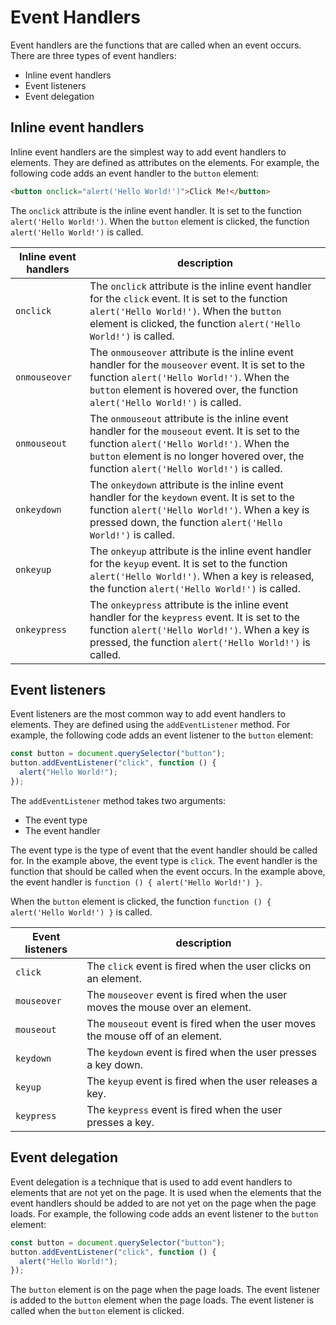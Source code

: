 # Event Handlers

Event handlers are the functions that are called when an event occurs. There are three types of event handlers:

- Inline event handlers
- Event listeners
- Event delegation

## Inline event handlers

Inline event handlers are the simplest way to add event handlers to elements. They are defined as attributes on the elements. For example, the following code adds an event handler to the `button` element:

```html
<button onclick="alert('Hello World!')">Click Me!</button>
```

The `onclick` attribute is the inline event handler. It is set to the function `alert('Hello World!')`. When the `button` element is clicked, the function `alert('Hello World!')` is called.

| Inline event handlers | description                                                                                                                                                                                                                              |
| --------------------- | ---------------------------------------------------------------------------------------------------------------------------------------------------------------------------------------------------------------------------------------- |
| `onclick`             | The `onclick` attribute is the inline event handler for the `click` event. It is set to the function `alert('Hello World!')`. When the `button` element is clicked, the function `alert('Hello World!')` is called.                      |
| `onmouseover`         | The `onmouseover` attribute is the inline event handler for the `mouseover` event. It is set to the function `alert('Hello World!')`. When the `button` element is hovered over, the function `alert('Hello World!')` is called.         |
| `onmouseout`          | The `onmouseout` attribute is the inline event handler for the `mouseout` event. It is set to the function `alert('Hello World!')`. When the `button` element is no longer hovered over, the function `alert('Hello World!')` is called. |
| `onkeydown`           | The `onkeydown` attribute is the inline event handler for the `keydown` event. It is set to the function `alert('Hello World!')`. When a key is pressed down, the function `alert('Hello World!')` is called.                            |
| `onkeyup`             | The `onkeyup` attribute is the inline event handler for the `keyup` event. It is set to the function `alert('Hello World!')`. When a key is released, the function `alert('Hello World!')` is called.                                    |
| `onkeypress`          | The `onkeypress` attribute is the inline event handler for the `keypress` event. It is set to the function `alert('Hello World!')`. When a key is pressed, the function `alert('Hello World!')` is called.                               |

## Event listeners

Event listeners are the most common way to add event handlers to elements. They are defined using the `addEventListener` method. For example, the following code adds an event listener to the `button` element:

```javascript
const button = document.querySelector("button");
button.addEventListener("click", function () {
  alert("Hello World!");
});
```

The `addEventListener` method takes two arguments:

- The event type
- The event handler

The event type is the type of event that the event handler should be called for. In the example above, the event type is `click`. The event handler is the function that should be called when the event occurs. In the example above, the event handler is `function () { alert('Hello World!') }`.

When the `button` element is clicked, the function `function () { alert('Hello World!') }` is called.

| Event listeners | description                                                                    |
| --------------- | ------------------------------------------------------------------------------ |
| `click`         | The `click` event is fired when the user clicks on an element.                 |
| `mouseover`     | The `mouseover` event is fired when the user moves the mouse over an element.  |
| `mouseout`      | The `mouseout` event is fired when the user moves the mouse off of an element. |
| `keydown`       | The `keydown` event is fired when the user presses a key down.                 |
| `keyup`         | The `keyup` event is fired when the user releases a key.                       |
| `keypress`      | The `keypress` event is fired when the user presses a key.                     |

## Event delegation

Event delegation is a technique that is used to add event handlers to elements that are not yet on the page. It is used when the elements that the event handlers should be added to are not yet on the page when the page loads. For example, the following code adds an event listener to the `button` element:

```javascript
const button = document.querySelector("button");
button.addEventListener("click", function () {
  alert("Hello World!");
});
```

The `button` element is on the page when the page loads. The event listener is added to the `button` element when the page loads. The event listener is called when the `button` element is clicked.
